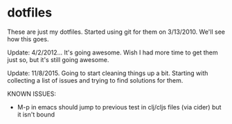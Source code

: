 # dotfiles

These are just my dotfiles.  Started using git for them on 3/13/2010.  We'll
see how this goes.

Update: 4/2/2012... It's going awesome.  Wish I had more time to get them just
so, but it's still going awesome.

Update: 11/8/2015.  Going to start cleaning things up a bit. Starting with
collecting a list of issues and trying to find solutions for them.

KNOWN ISSUES:

- M-p in emacs should jump to previous test in clj/cljs files (via cider) but
  it isn't bound

